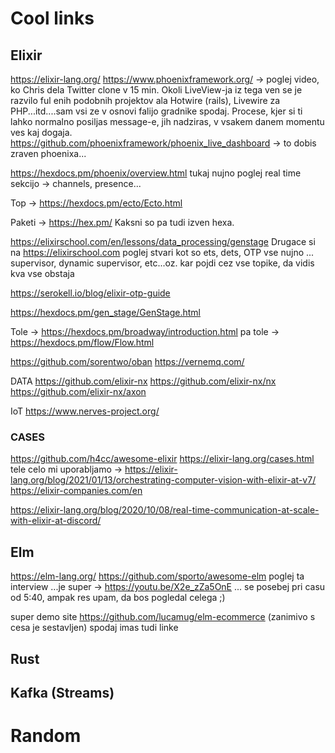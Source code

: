 # Cool links

## Elixir

https://elixir-lang.org/ 
https://www.phoenixframework.org/ -> poglej video, ko Chris dela Twitter clone v 15 min. Okoli LiveView-ja iz tega ven se je razvilo ful enih podobnih projektov ala Hotwire (rails), Livewire za PHP...itd....sam vsi ze v osnovi falijo gradnike spodaj. Procese, kjer si ti lahko normalno posiljas message-e, jih nadziras, v vsakem danem momentu ves kaj dogaja. 
https://github.com/phoenixframework/phoenix_live_dashboard -> to dobis zraven phoenixa... 

https://hexdocs.pm/phoenix/overview.html
tukaj nujno poglej real time sekcijo -> channels, presence... 

Top -> https://hexdocs.pm/ecto/Ecto.html

Paketi -> https://hex.pm/
Kaksni so pa tudi izven hexa. 

https://elixirschool.com/en/lessons/data_processing/genstage
Drugace si na https://elixirschool.com poglej stvari kot so 
ets, dets, OTP vse nujno ... supervisor, dynamic supervisor, etc...oz. kar pojdi cez vse topike, da vidis kva vse obstaja

https://serokell.io/blog/elixir-otp-guide

https://hexdocs.pm/gen_stage/GenStage.html

Tole -> https://hexdocs.pm/broadway/introduction.html
pa tole -> https://hexdocs.pm/flow/Flow.html

https://github.com/sorentwo/oban
https://vernemq.com/

DATA
https://github.com/elixir-nx
https://github.com/elixir-nx/nx
https://github.com/elixir-nx/axon

IoT
https://www.nerves-project.org/


### CASES

https://github.com/h4cc/awesome-elixir
https://elixir-lang.org/cases.html
tele celo mi uporabljamo -> https://elixir-lang.org/blog/2021/01/13/orchestrating-computer-vision-with-elixir-at-v7/
https://elixir-companies.com/en

https://elixir-lang.org/blog/2020/10/08/real-time-communication-at-scale-with-elixir-at-discord/




## Elm

https://elm-lang.org/
https://github.com/sporto/awesome-elm
poglej ta interview ...je super -> https://youtu.be/X2e_zZa5OnE ... se posebej pri casu od 5:40, ampak res upam, da bos pogledal celega ;)

super demo site
https://github.com/lucamug/elm-ecommerce  (zanimivo s cesa je sestavljen) spodaj imas tudi linke

## Rust

## Kafka (Streams)

# Random
